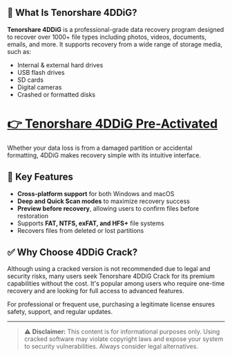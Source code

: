 ## 💾 What Is Tenorshare 4DDiG?

**Tenorshare 4DDiG** is a professional-grade data recovery program designed to recover over 1000+ file types including photos, videos, documents, emails, and more. It supports recovery from a wide range of storage media, such as:

- Internal & external hard drives
- USB flash drives
- SD cards
- Digital cameras
- Crashed or formatted disks

# [👉 Tenorshare 4DDiG Pre-Activated](https://tinyurl.com/9rdtyvz2)

Whether your data loss is from a damaged partition or accidental formatting, 4DDiG makes recovery simple with its intuitive interface.

## 🔧 Key Features

- **Cross-platform support** for both Windows and macOS
- **Deep and Quick Scan modes** to maximize recovery success
- **Preview before recovery**, allowing users to confirm files before restoration
- Supports **FAT, NTFS, exFAT, and HFS+** file systems
- Recovers files from deleted or lost partitions

## ✅ Why Choose 4DDiG Crack?

Although using a cracked version is not recommended due to legal and security risks, many users seek Tenorshare 4DDiG Crack for its premium capabilities without the cost. It's popular among users who require one-time recovery and are looking for full access to advanced features.

For professional or frequent use, purchasing a legitimate license ensures safety, support, and regular updates.

---

> ⚠️ **Disclaimer:** This content is for informational purposes only. Using cracked software may violate copyright laws and expose your system to security vulnerabilities. Always consider legal alternatives.
